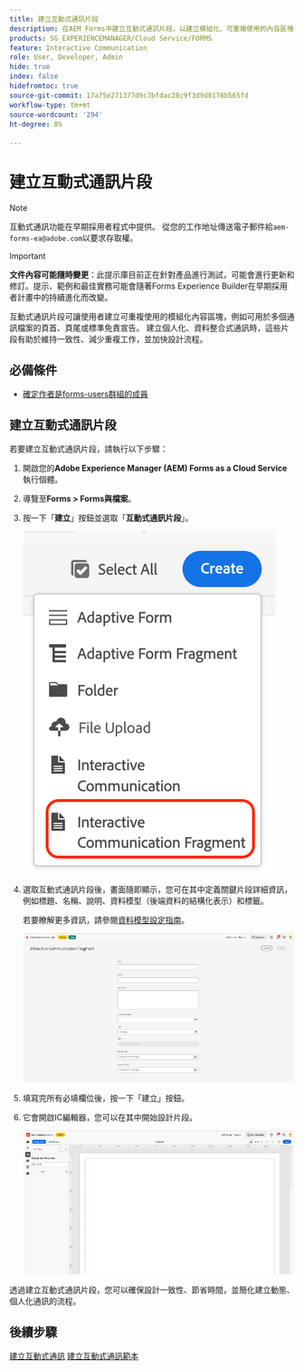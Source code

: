 ```yaml
---
title: 建立互動式通訊片段
description: 在AEM Forms中建立互動式通訊片段，以建立模組化、可重複使用的內容區塊，確保一致性、節省時間並支援資料驅動的個人化通訊。
products: SG_EXPERIENCEMANAGER/Cloud Service/FORMS
feature: Interactive Communication
role: User, Developer, Admin
hide: true
index: false
hidefromtoc: true
source-git-commit: 17a75e271377d9c7bfdac28c9f3d9d8178b565fd
workflow-type: tm+mt
source-wordcount: '294'
ht-degree: 8%

---
```


# 建立互動式通訊片段

>[!NOTE]
>
> 互動式通訊功能在早期採用者程式中提供。 從您的工作地址傳送電子郵件給`aem-forms-ea@adobe.com`以要求存取權。

>[!IMPORTANT]
>
> **文件內容可能隨時變更**：此提示庫目前正在針對產品進行測試，可能會進行更新和修訂。提示、範例和最佳實務可能會隨著Forms Experience Builder在早期採用者計畫中的持續進化而改變。

互動式通訊片段可讓使用者建立可重複使用的模組化內容區塊，例如可用於多個通訊檔案的頁首、頁尾或標準免責宣告。 建立個人化、資料整合式通訊時，這些片段有助於維持一致性、減少重複工作，並加快設計流程。

## 必備條件

* [確定作者是forms-users群組的成員](/help/forms/setup-forms-cloud-service.md#configure-users)

## 建立互動式通訊片段

若要建立互動式通訊片段，請執行以下步驟：

1. 開啟您的&#x200B;**Adobe Experience Manager (AEM) Forms as a Cloud Service**&#x200B;執行個體。
1. 導覽至&#x200B;**Forms > Forms與檔案**。
1. 按一下「**建立**」按鈕並選取「**互動式通訊片段**」。

   ![尋找IC檔案](/help/forms/interactive-communication/assets/fragment.png)

1. 選取互動式通訊片段後，畫面隨即顯示，您可在其中定義關鍵片段詳細資訊，例如標題、名稱、說明、資料模型（後端資料的結構化表示）和標籤。

   若要瞭解更多資訊，請參閱[資料模型設定指南](https://experienceleague.adobe.com/en/docs/experience-manager-cloud-service/content/forms/integrate/use-form-data-model/create-form-data-models)。

   ![尋找IC檔案](/help/forms/interactive-communication/assets/createfrgmnt.png)

1. 填寫完所有必填欄位後，按一下「建立」按鈕。
1. 它會開啟IC編輯器，您可以在其中開始設計片段。

   ![尋找IC檔案](/help/forms/interactive-communication/assets/frgmntui.png)

透過建立互動式通訊片段，您可以確保設計一致性、節省時間，並簡化建立動態、個人化通訊的流程。

## 後續步驟

[建立互動式通訊](/help/forms/interactive-communication/create-interactive-communication.md)
[建立互動式通訊範本](/help/forms/interactive-communication/create-interactive-communication-template.md)
